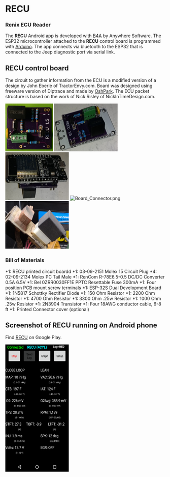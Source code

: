 # RECU    
### Renix ECU Reader

The **RECU** Android app is developed with [B4A](https://www.b4x.com/b4a.html) by Anywhere Software.  The ESP32 microcontroller attached to the **RECU** control board is programmed with [Arduino](https://www.arduino.cc). The app connects via bluetooth to the ESP32 that is connected to the Jeep diagnostic port via serial link.

## RECU control board
The circuit to gather information from the ECU is a modified version of a design by John Eberle of TractorEnvy.com.  Board was designed using freeware version of Diptrace and made by [OshPark](https://oshpark.com/shared_projects/BllhAg80).  The ECU packet structure is based on the work of Nick Risley of NickInTimeDesign.com.

<img src="readme/Board.png" alt="Board.png" width="150px" height="150px"> <img src="readme/Board_Assembly.png" alt="Board_Assembly.png" width="200px" height="150px">
<img src="readme/Board_Assembly2.png" alt="Board_Assembly2.png" width="200px" height="150px"> <img src="readme/Board_Connector.png" alt="Board_Connector.png" width="150px" height="150px"> <img src="readme/Board_Connector2.png" alt="Board_Connector2.png" width="200px" height="150px">

### Bill of Materials
*1: RECU printed circuit boardd
*1: 03-09-2151 Molex 15 Circuit Plug
*4: 02-09-2134 Molex PC Tail Male
*1: RenCom R-78E6.5-0.5 DC/DC Converter 0.5A 6.5V
*1: Bel 0ZRR0030FF1E PPTC Resettable Fuse 300mA
*1: Four position PCB mount screw terminals
*1: ESP-32S Dual Development Board
*1: 1N5817 Schottky Rectifier Diode
*1: 150 Ohm Resistor
*1: 2200 Ohm Resistor
*1: 4700 Ohm Resistor
*1: 3300 Ohm .25w Resistor
*1: 1000 Ohm .25w Resistor
*1: 2N3904 Transistor
*1: Four 18AWG conductor cable, 6-8 ft
*1: Printed Connector cover (optional)

## Screenshot of RECU running on Android phone
Find [RECU](https://play.google.com/store/apps/details?id=cmarsoft.recu) on Google Play.

<img src="readme/Screenshot_RECU_1.png" alt="RECU_1.png" width="200px" height="400px">
